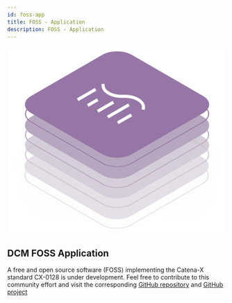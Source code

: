 ```yaml
---
id: foss-app
title: FOSS - Application
description: FOSS - Application
---
```


![DCM kit banner](/img/kit-icons/dcm-kit-icon.svg)

## DCM FOSS Application

A free and open source software (FOSS) implementing the Catena-X standard CX-0128 is under development. Feel free to contribute to this community effort and visit the corresponding [GitHub repository](https://github.com/eclipse-tractusx/demand-capacity-mgmt) and [GitHub project](https://github.com/orgs/eclipse-tractusx/projects/66)